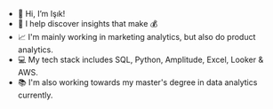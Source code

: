 - 👋 Hi, I’m Işık!
- 👀 I help discover insights that make 💰
- 📈 I'm mainly working in marketing analytics, but also do product analytics.
- 💻 My tech stack includes SQL, Python, Amplitude, Excel, Looker & AWS.
- 📚 I'm also working towards my master's degree in data analytics currently.

<!---
isikkara/isikkara is a ✨ special ✨ repository because its `README.md` (this file) appears on your GitHub profile.
You can click the Preview link to take a look at your changes.
--->
